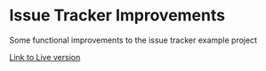 # Issue Tracker Improvements
 Some functional improvements to the issue tracker example project

[Link to Live version](https://davidclegg.github.io/Issue-Tracker-Improvements/)
